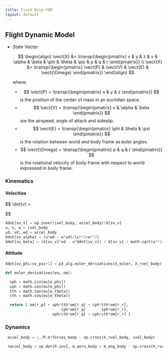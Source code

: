 ```yaml
---
title: Fixed Wing FDM
layout: default
---
```


<script src="https://cdn.mathjax.org/mathjax/latest/MathJax.js?config=TeX-AMS-MML_HTMLorMML" type="text/javascript"></script>
$$
\newcommand{\vect}[1]{\underline{#1}}                      % vector
\newcommand{\transp}[1]{#1^{T}}                            % transpose
$$

## Flight Dynamic Model

* State Vector
 
   $$
\begin{align}
\vect{X} &= \transp{\begin{pmatrix} x & y & z & v & \alpha & \beta & \phi & \theta & \psi & p & q & r \end{pmatrix}} \\
\vect{X} &= \transp{\begin{pmatrix} \vect{P} & \vect{V} & \vect{E} & \vect{\Omega} \end{pmatrix}}
\end{align}
   $$
  
   where:
    
   * $$ \vect{P} = \transp{\begin{pmatrix} x & y & z \end{pmatrix}} $$ is the position of the center of mass in an euclidian space.
   * $$ \vect{V} = \transp{\begin{pmatrix} v & \alpha & \beta \end{pmatrix}} $$ are the airspeed, angle of attack and sideslip.
   * $$ \vect{E} = \transp{\begin{pmatrix}  \phi & \theta & \psi \end{pmatrix}} $$ is the rotation between world and body frame as euler angles.
   * $$ \vect{\Omega} = \transp{\begin{pmatrix} p & q & r \end{pmatrix}} $$ is the rotational velocity of body frame with respect to world expressed in body frame.




### Kinematics

#### Velocities

$$ 
\dot{v} =  

$$

```python
Xdot[sv_v] = np.inner(ivel_body, accel_body)/X[sv_v]
u, v, w = ivel_body
ud, vd, wd = accel_body
Xdot[sv_alpha] = (u*wd - w*ud)/(u**2+w**2)
Xdot[sv_beta] = (X[sv_v]*vd - v*Xdot[sv_v]) / X[sv_v] / math.sqrt(u**2+w**2)
```

#### Attitude
```python
Xdot[sv_phi:sv_psi+1] = p3_alg.euler_derivatives(X_euler, X_rvel_body)

def euler_derivatives(eu, om):

  sph = math.sin(eu[e_phi])
  cph = math.cos(eu[e_phi])
  tth = math.tan(eu[e_theta])
  cth = math.cos(eu[e_theta])

  return [ om[r_p] + sph*tth*om[r_q] + cph*tth*om[r_r],
                         cph*om[r_q] -     sph*om[r_r],
                     sph/cth*om[r_q] + cph/cth*om[r_r] ]
```

### Dynamics
```python
 accel_body = 1./P.m*forces_body - np.cross(X_rvel_body, ivel_body)
 ```


```python
 raccel_body = np.dot(P.invI, m_aero_body + m_eng_body - np.cross(X_rvel_body, np.dot(P.I, X_rvel_body)))
 ```
